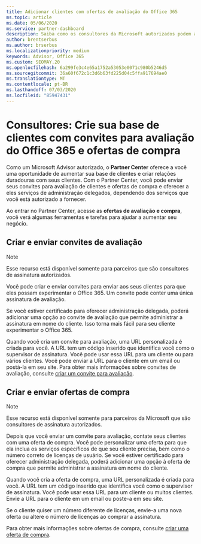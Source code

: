 ```yaml
---
title: Adicionar clientes com ofertas de avaliação do Office 365
ms.topic: article
ms.date: 05/06/2020
ms.service: partner-dashboard
description: Saiba como os consultores da Microsoft autorizados podem aumentar suas assinaturas do Office 365. Crie e envie convites para avaliação do Office 365 e ofertas de compra para clientes.
author: brentserbus
ms.author: brserbus
ms.localizationpriority: medium
keywords: Advisor, Office 365
ms.custom: SEOMAY.20
ms.openlocfilehash: 6a299fe3c4e65a1752a53053e0071c980b5246d5
ms.sourcegitcommit: 36a60f672c1c3d6b63fd225d04c5ffa917694ae0
ms.translationtype: MT
ms.contentlocale: pt-BR
ms.lasthandoff: 07/03/2020
ms.locfileid: "85947431"
---
```

# <a name="advisors-build-your-client-base-with-office-365-trial-invitations-and-purchase-offers"></a>Consultores: Crie sua base de clientes com convites para avaliação do Office 365 e ofertas de compra

Como um Microsoft Advisor autorizado, o **Partner Center** oferece a você uma oportunidade de aumentar sua base de clientes e criar relações duradouras com seus clientes. Com o Partner Center, você pode enviar seus convites para avaliação de clientes e ofertas de compra e oferecer a eles serviços de administração delegados, dependendo dos serviços que você está autorizado a fornecer.

Ao entrar no Partner Center, acesse as **ofertas de avaliação e compra**, você verá algumas ferramentas e tarefas para ajudar a aumentar seu negócio.

## <a name="create-and-send-trial-invitations"></a>Criar e enviar convites de avaliação

> [!NOTE]
> Esse recurso está disponível somente para parceiros que são consultores de assinatura autorizados.

Você pode criar e enviar convites para enviar aos seus clientes para que eles possam experimentar o Office 365. Um convite pode conter uma única assinatura de avaliação.

Se você estiver certificado para oferecer administração delegada, poderá adicionar uma opção ao convite de avaliação que permite administrar a assinatura em nome do cliente. Isso torna mais fácil para seu cliente experimentar o Office 365.

Quando você cria um convite para avaliação, uma URL personalizada é criada para você. A URL tem um código inserido que identifica você como o supervisor de assinatura. Você pode usar essa URL para um cliente ou para vários clientes. Você pode enviar a URL para o cliente em um email ou postá-la em seu site.
Para obter mais informações sobre convites de avaliação, consulte [criar um convite para avaliação](advisors-create-a-trial-invitation.md).

## <a name="create-and-send-purchase-offers"></a>Criar e enviar ofertas de compra

> [!NOTE]
> Esse recurso está disponível somente para parceiros da Microsoft que são consultores de assinatura autorizados.

Depois que você enviar um convite para avaliação, contate seus clientes com uma oferta de compra. Você pode personalizar uma oferta para que ela inclua os serviços específicos de que seu cliente precisa, bem como o número correto de licenças de usuário. Se você estiver certificado para oferecer administração delegada, poderá adicionar uma opção à oferta de compra que permite administrar a assinatura em nome do cliente.

Quando você cria a oferta de compra, uma URL personalizada é criada para você. A URL tem um código inserido que identifica você como o supervisor de assinatura. Você pode usar essa URL para um cliente ou muitos clientes. Envie a URL para o cliente em um email ou poste-a em seu site.

Se o cliente quiser um número diferente de licenças, envie-a uma nova oferta ou altere o número de licenças ao comprar a assinatura.

Para obter mais informações sobre ofertas de compra, consulte [criar uma oferta de compra](advisor-create-a-purchase-offer.md).
